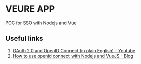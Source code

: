# VEURE APP
POC for SSO with Nodejs and Vue

## Useful links
1. [OAuth 2.0 and OpenID Connect (in plain English) - Youtube ](https://youtu.be/996OiexHze0)
2. [How to use openid connect with Nodejs and VueJS - Blog](https://codevoweb.com/google-oauth-authentication-vue-and-node/)

